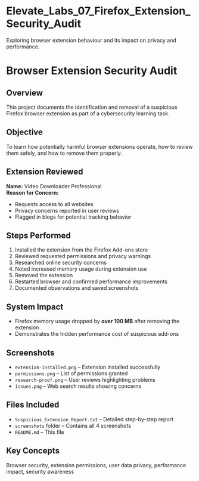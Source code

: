 # Elevate_Labs_07_Firefox_Extension_Security_Audit
Exploring browser extension behaviour and its impact on privacy and performance.

# Browser Extension Security Audit

## Overview
This project documents the identification and removal of a suspicious Firefox browser extension as part of a cybersecurity learning task.

## Objective
To learn how potentially harmful browser extensions operate, how to review them safely, and how to remove them properly.

## Extension Reviewed
**Name:** Video Downloader Professional  
**Reason for Concern:**  
- Requests access to all websites  
- Privacy concerns reported in user reviews  
- Flagged in blogs for potential tracking behavior

## Steps Performed
1. Installed the extension from the Firefox Add-ons store  
2. Reviewed requested permissions and privacy warnings  
3. Researched online security concerns  
4. Noted increased memory usage during extension use  
5. Removed the extension  
6. Restarted browser and confirmed performance improvements  
7. Documented observations and saved screenshots  

## System Impact
- Firefox memory usage dropped by **over 100 MB** after removing the extension  
- Demonstrates the hidden performance cost of suspicious add-ons  

## Screenshots
- `extension-installed.png` – Extension installed successfully
- `permissions.png` – List of permissions granted
- `research-proof.png` – User reviews highlighting problems
- `issues.png` – Web search results showing concerns

## Files Included
- `Suspicious_Extension_Report.txt` – Detailed step-by-step report  
- `screenshots` folder – Contains all 4 screenshots
- `README.md` – This file

## Key Concepts
Browser security, extension permissions, user data privacy, performance impact, security awareness
